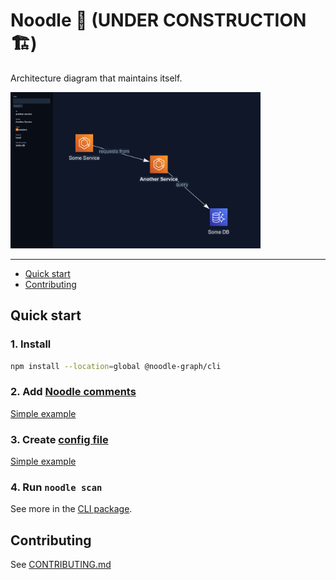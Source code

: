 # Noodle 🍜 (UNDER CONSTRUCTION 🏗️)

Architecture diagram that maintains itself.

<img src="./docs/img/basicExampleGraph.png" width="400" alt="example"/>

---

- [Quick start](#quick-start)
- [Contributing](#contributing)

## Quick start

### 1. Install

```bash
npm install --location=global @noodle-graph/cli
```

### 2. Add [Noodle comments](./packages/scanner/README.md#noodle-comment)

[Simple example](./examples/basic/someService/index.js)

### 3. Create [config file](./packages/cli/README.md#scan-config-file)

[Simple example](./examples/basic/noodle.json)

### 4. Run `noodle scan`

See more in the [CLI package](https://github.com/noodle-graph/monorepo/tree/master/packages/cli).

## Contributing

See [CONTRIBUTING.md](./CONTRIBUTING.md)
